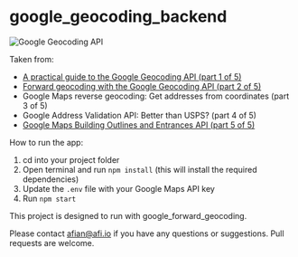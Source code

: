 # google_geocoding_backend

![Google Geocoding API](https://blog.afi.io/content/images/size/w1600/2025/07/Google-Geocode--1-.png " Google Geocoding API")

Taken from: 
- [A practical guide to the Google Geocoding API (part 1 of 5)](https://blog.afi.io/blog/a-practical-guide-to-the-google-geocoding-api/)
- [Forward geocoding with the Google Geocoding API (part 2 of 5)](https://blog.afi.io/blog/forward-geocoding-with-the-google-geocoding-api/)
- Google Maps reverse geocoding: Get addresses from coordinates (part 3 of 5)
- Google Address Validation API: Better than USPS? (part 4 of 5)
- [Google Maps Building Outlines and Entrances API (part 5 of 5)](https://blog.afi.io/blog/google-maps-building-outlines-and-entrances-api/)
  
How to run the app:

1. cd into your project folder
2. Open terminal and run `npm install` (this will install the required dependencies)
3. Update the `.env` file with your Google Maps API key
4. Run `npm start`

This project is designed to run with google_forward_geocoding.

Please contact afian@afi.io if you have any questions or suggestions. Pull requests are welcome.